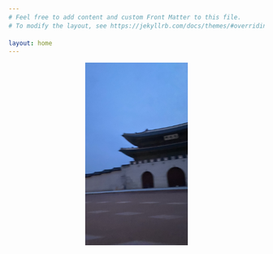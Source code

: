 ```yaml
---
# Feel free to add content and custom Front Matter to this file.
# To modify the layout, see https://jekyllrb.com/docs/themes/#overriding-theme-defaults

layout: home
---
```


<p align="center"> 	<img src="https://github.com/ChanToRe/ChanToRe.github.io/blob/master/images/intro.jpg?raw=true" alt="kingdom" width="40%" height="40%"/> </p>

